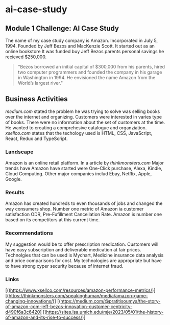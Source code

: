 # ai-case-study
## Module 1 Challenge: AI Case Study
The name of my case study company is Amazon.
Incorporated in July 5, 1994.
Founded by Jeff Bezos and MacKenzie Scott.
It started out as an online bookstore
It was funded buy Jeff Bezos parents personal savings he recieved $250,000.
>"Bezos borrowed an initial capital of $300,000 from his parents, hired two computer programmers and founded the company in his garage in Washington in 1994. He envisioned the name Amazon from the World’s largest river."
## Business Activities
*medium.com* stated the problem he was trying to solve was selling books over the internet and organizing.
Customers were interested in varies type of books. There were no information about the set of customers at the time.
He wanted to creating a comprehesive catalogue and organziation. 
*xsellco.com* states that the techology used is HTML, CSS, JavaScript, React, Redux and TypeScript.
### Landscape
Amazon is an online retail platform.
In a article by *thinkmonsters.com* Major trends have Amazon have started were One-Click purchase, Alexa, Kindle, Cloud Computing.
Other major companies includ Ebay, Netflix, Apple, Google.
### Results
Amazon has created hundreds to even thousands of jobs and changed the way consumers shop.
Number one metric of Amazon ia customer satisfaction ODR, Pre-Fufillment Cancellation Rate.
Amazon is number one based on its competitors at this current time.
### Recommendations
My suggestion would be to offer prescription medication. 
Customers will have easy subscription and deliverable medication at fair prices.
Technolgies that can be used is Mychart, Medicine insurance data analysis and price comparisons for cost.
My technologies are appropriate but have to have strong cyper security because of internet fraud.
### Links
[((https://www.xsellco.com/resources/amazon-performance-metrics/)]
[(https://thinkmonsters.com/speakinghuman/media/amazon-game-changing-innovations/)]
[(https://medium.com/@pratitisoumya/the-story-of-amazon-com-jeff-bezos-innovation-customer-centricity-d490f6a3c6420]
[(https://sites.lsa.umich.edu/mje/2023/05/01/the-history-of-amazon-and-its-rise-to-success/)]
